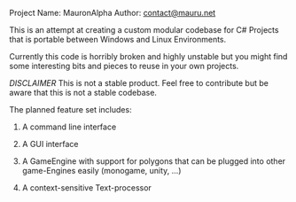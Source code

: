 Project Name: MauronAlpha
Author: contact@mauru.net

This is an attempt at creating a custom modular codebase for C# Projects that is portable between Windows and Linux Environments.

Currently this code is horribly broken and highly unstable but you might find some interesting bits and pieces to reuse in your own projects.


*DISCLAIMER* This is not a stable product. Feel free to contribute but be aware that this is not a stable codebase.


The planned feature set includes:

1. A command line interface

2. A GUI interface

3. A GameEngine with support for polygons that can be plugged into other game-Engines easily (monogame, unity, ...)

4. A context-sensitive Text-processor

